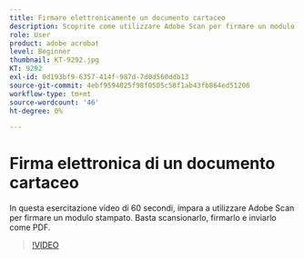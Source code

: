 ```yaml
---
title: Firmare elettronicamente un documento cartaceo
description: Scoprite come utilizzare Adobe Scan per firmare un modulo stampato
role: User
product: adobe acrobat
level: Beginner
thumbnail: KT-9292.jpg
KT: 9292
exl-id: 0d193bf9-6357-414f-987d-7d0d560ddb13
source-git-commit: 4ebf9594025f98f0505c58f1ab43fb864ed51206
workflow-type: tm+mt
source-wordcount: '46'
ht-degree: 0%

---
```


# Firma elettronica di un documento cartaceo

In questa esercitazione video di 60 secondi, impara a utilizzare Adobe Scan per firmare un modulo stampato. Basta scansionarlo, firmarlo e inviarlo come PDF.

>[!VIDEO](https://video.tv.adobe.com/v/338331?quality=12&learn=on&hidetitle=true)
